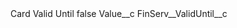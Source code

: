 <?xml version="1.0" encoding="UTF-8"?>
<CustomMetadata xmlns="http://soap.sforce.com/2006/04/metadata" xmlns:xsi="http://www.w3.org/2001/XMLSchema-instance" xmlns:xsd="http://www.w3.org/2001/XMLSchema">
    <label>Card Valid Until</label>
    <protected>false</protected>
    <values>
        <field>Value__c</field>
        <value xsi:type="xsd:string">FinServ__ValidUntil__c</value>
    </values>
</CustomMetadata>

